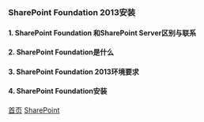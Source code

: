 ### SharePoint Foundation 2013安装

#### 1. SharePoint Foundation 和SharePoint Server区别与联系

#### 2. SharePoint Foundation是什么

#### 3. SharePoint Foundation 2013环境要求

#### 4. SharePoint Foundation安装


[首页](../../../README.md) [SharePoint](../SharePoint.md)
